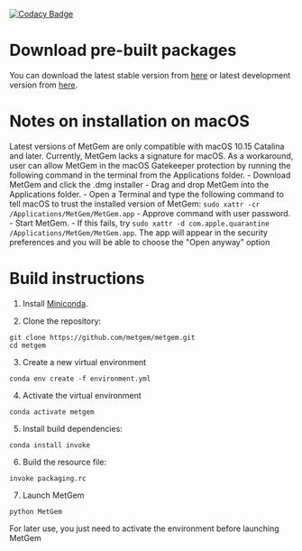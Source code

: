 [![Codacy Badge](https://api.codacy.com/project/badge/Grade/60b6a6283223418fbc3f082b97d86d74)](https://app.codacy.com/manual/n-elie/metgem?utm_source=github.com&utm_medium=referral&utm_content=metgem/metgem&utm_campaign=Badge_Grade_Dashboard)

# Download pre-built packages

You can download the latest stable version from [here](https://github.com/metgem/metgem/releases/latest) or latest development version from [here](https://github.com/metgem/metgem/releases/nightly).

# Notes on installation on macOS

Latest versions of MetGem are only compatible with macOS 10.15 Catalina and later.
Currently, MetGem lacks a signature for macOS. As a workaround, user can allow MetGem in the macOS Gatekeeper protection by running the following command in the terminal from the Applications folder.
    - Download MetGem and click the .dmg installer - Drag and drop MetGem into the Applications folder.
    - Open a Terminal and type the following command to tell macOS to trust the installed version of MetGem: `sudo xattr -cr /Applications/MetGem/MetGem.app`
    - Approve command with user password.
    - Start MetGem.
    - If this fails, try `sudo xattr -d com.apple.quarantine /Applications/MetGem/MetGem.app`. The app will appear in the security preferences and you will be able to choose the "Open anyway" option

# Build instructions

1. Install [Miniconda](https://docs.conda.io/en/latest/miniconda.html).

2. Clone the repository:
```
git clone https://github.com/metgem/metgem.git
cd metgem
```

3. Create a new virtual environment
```
conda env create -f environment.yml
```

4. Activate the virtual environment
```
conda activate metgem
```

5. Install build dependencies:
```
conda install invoke
```

6. Build the resource file:
```
invoke packaging.rc
```

7. Launch MetGem
```
python MetGem
```

For later use, you just need to activate the environment before launching MetGem